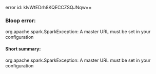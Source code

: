 error id: klvWtEDrh8KQECCZSQJNqw==
### Bloop error:

org.apache.spark.SparkException: A master URL must be set in your configuration
#### Short summary: 

org.apache.spark.SparkException: A master URL must be set in your configuration